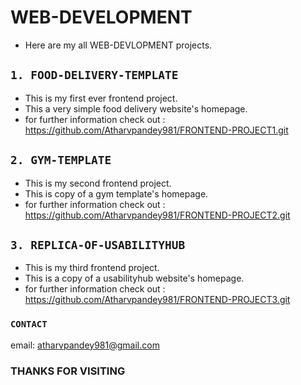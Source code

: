 #  WEB-DEVELOPMENT
* Here are my all WEB-DEVLOPMENT projects.
##  `1. FOOD-DELIVERY-TEMPLATE`
* This is my first ever frontend project.
* This a very simple food delivery website's homepage.
* for further information check out :  <https://github.com/Atharvpandey981/FRONTEND-PROJECT1.git>
## `2. GYM-TEMPLATE`
* This is my second frontend project.
* This is copy of a gym template's homepage.
* for further information check out : <https://github.com/Atharvpandey981/FRONTEND-PROJECT2.git>
## `3. REPLICA-OF-USABILITYHUB`
* This is my third frontend project.
* This is a copy of a usabilityhub website's homepage.
* for further information check out : <https://github.com/Atharvpandey981/FRONTEND-PROJECT3.git>

### `CONTACT`
email: <atharvpandey981@gmail.com>
### THANKS FOR VISITING

